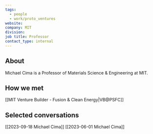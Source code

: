 ```yaml
---
tags:
  - people
  - work/proto_ventures
website: 
company: MIT
division: 
job title: Professor
contact_type: internal
---
```

## About
Michael Cima is a Professor of Materials Science & Engineering at MIT.

## How we met
[[MIT Venture Builder - Fusion & Clean Energy|VB@PSFC]]

## Selected conversations
[[2023-09-18 Michael Cima]]
[[2023-06-01 Michael Cima]]